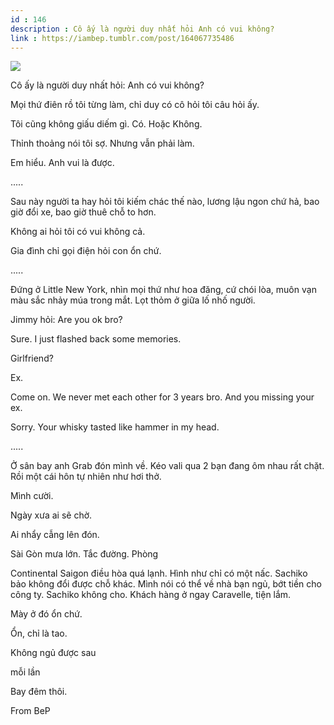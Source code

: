 ```yaml
---
id : 146
description : Cô ấy là người duy nhất hỏi Anh có vui không?
link : https://iambep.tumblr.com/post/164067735486
---
```


![](https://64.media.tumblr.com/9d94464136b543c37130e793a77ad6ac/tumblr_ouj9ai0Vhd1u3a9rjo1_1280.png)

Cô ấy là người duy nhất hỏi: Anh có vui không?

Mọi thứ điên rồ tôi từng làm, chỉ duy có cô hỏi tôi câu hỏi ấy.

Tôi cũng không giấu diếm gì. Có. Hoặc Không.

Thỉnh thoảng nói tôi sợ. Nhưng vẫn phải làm.

Em hiểu. Anh vui là được.

.....

Sau này người ta hay hỏi tôi kiếm chác thế nào, lương lậu ngon chứ hả, bao
giờ đổi xe, bao giờ thuê chỗ to hơn.

Không ai hỏi tôi có vui không cả.

Gia đình chỉ gọi điện hỏi con ổn chứ.

.....

Đứng ở Little New York, nhìn mọi thứ như hoa đăng, cứ chói lòa, muôn vạn
màu sắc nhảy múa trong mắt. Lọt thỏm ở giữa lố nhố người.

Jimmy hỏi: Are you ok bro?

Sure. I just flashed back some memories.

Girlfriend?

Ex.

Come on. We never met each other for 3 years bro. And you missing your ex.

Sorry. Your whisky tasted like hammer in my head.

.....

Ở sân bay anh Grab đón mình về. Kéo vali qua 2 bạn đang ôm nhau rất chặt.
Rồi một cái hôn tự nhiên như hơi thở.

Mình cười.

Ngày xưa ai sẽ chờ.

Ai nhẩy cẫng lên đón.

Sài Gòn mưa lớn. Tắc đường. Phòng

Continental Saigon điều hòa quá lạnh. Hình như chỉ có một nấc. Sachiko bảo
không đổi được chỗ khác. Mình nói có thể về nhà bạn ngủ, bớt tiền cho công
ty. Sachiko không cho. Khách hàng ở ngay Caravelle, tiện lắm.

Mày ở đó ổn chứ.

Ổn, chỉ là tao.

Không ngủ được sau

mỗi lần

Bay đêm thôi.

From BeP